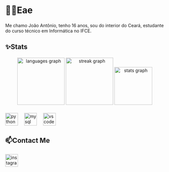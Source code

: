 <h1 align="left">😵‍💫Eae</h1>

###
<p align="left">Me chamo João Antônio, tenho 16 anos, sou do interior do Ceará, estudante do curso técnico em Informática no IFCE.
</p>

###
<h2 align="left">✨Stats</h2>

###
<div align="center">
  <img src="https://github-readme-stats.vercel.app/api/top-langs?username=SrKkxz&locale=en&hide_title=false&layout=compact&card_width=320&langs_count=5&theme=midnight-purple&hide_border=false&order=2&custom_title=Languages%60s" height="150" alt="languages graph"  />
  <img src="https://streak-stats.demolab.com?user=SrKkxz&locale=en&mode=weekly&theme=midnight-purple&hide_border=false&border_radius=5&order=3" height="150" alt="streak graph"  />
  <img src="https://github-readme-stats.vercel.app/api?username=SrKkxz&hide_title=false&hide_rank=false&show_icons=true&include_all_commits=true&count_private=true&disable_animations=false&theme=midnight-purple&locale=en&hide_border=false&order=1" height="120" alt="stats graph"  />
</div>

###
<div align="left">
  <img src="https://skillicons.dev/icons?i=py" height="40" alt="python logo"  />
  <img width="12" />
  <img src="https://skillicons.dev/icons?i=mysql" height="40" alt="mysql logo"  />
  <img width="12" />
  <img src="https://skillicons.dev/icons?i=vscode" height="40" alt="vscode logo"  />
</div>

###
<h2 align="left">📫Contact Me</h2>

###
<div align="left">
<a href="https://www.instagram.com/sourazzk/profilecard/?igsh=MWJ1Mnc1NTQ4eDJmNA==" target="_blank">
  <img src="https://img.shields.io/badge/Instagram-E4405F?logo=instagram&logoColor=white&style=for-the-badge" height="40" alt="instagram logo" />
</a>
</div>

###
